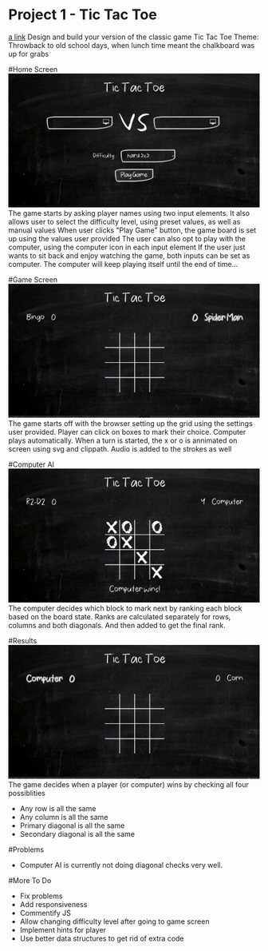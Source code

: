 # Project 1 - Tic Tac Toe
[a link](https://asbahashfaq.github.io/tic-tac-toe/)
Design and build your version of the classic game Tic Tac Toe
Theme: Throwback to old school days, when lunch time meant the chalkboard was up for grabs


#Home Screen
![Home screen](screenshots/1.png) 
The game starts by asking player names using two input elements. 
It also allows user to select the difficulty level, using preset values, as well as manual values
When user clicks "Play Game" button, the game board is set up using the values user provided
The user can also opt to play with the computer, using the computer icon in each input element
If the user just wants to sit back and enjoy watching the game, both inputs can be set as computer. The computer will keep playing itself until the end of time...

#Game Screen
![Game Board Initial View](screenshots/8.png) 
The game starts off with the browser setting up the grid using the settings user provided. 
Player can click on boxes to mark their choice.
Computer plays automatically.
When a turn is started, the x or o is annimated on screen using svg and clippath.
Audio is added to the strokes as well

#Computer AI
![Win or Tie](screenshots/6.png) 
The computer decides which block to mark next by ranking each block based on the board state. 
Ranks are calculated separately for rows, columns and both diagonals. And then added to get the final rank.

#Results
![Win or Tie](screenshots/9.png) 
The game decides when a player (or computer) wins by checking all four possiblities
- Any row is all the same 
- Any column is all the same
- Primary diagonal is all the same
- Secondary diagonal is all the same


#Problems
- Computer AI is currently not doing diagonal checks very well. 

#More To Do
- Fix problems
- Add responsiveness
- Commentify JS
- Allow changing difficulty level after going to game screen
- Implement hints for player
- Use better data structures to get rid of extra code 

